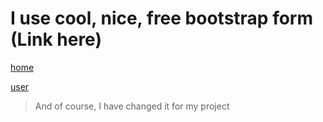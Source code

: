 # I use cool, nice, free bootstrap form (Link here)
[home](https://startbootstrap.com/theme/grayscale)

[user](https://startbootstrap.com/template/shop-homepage)
>And of course, I have changed it for my project
